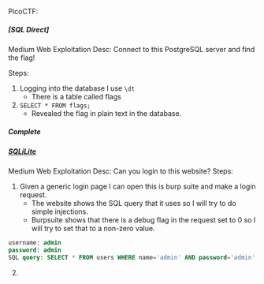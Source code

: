 PicoCTF:

##### [SQL Direct]
Medium
Web Exploitation
Desc: 
Connect to this PostgreSQL server and find the flag!

Steps:
1) Logging into the database I use `\dt`
	- There is a table called flags
2) `SELECT * FROM flags;`
	- Revealed the flag in plain text in the database.
##### Complete

##### [SQLiLite](https://play.picoctf.org/practice/challenge/304?page=7&solved=1)

Medium
Web Exploitation
Desc:
Can you login to this website?
Steps:
1) Given a generic login page I can open this is burp suite and make a login request.
	- The website shows the SQL query that it uses so I will try to do simple injections. 
	- Burpsuite shows that there is a debug flag in the request set to 0 so I will try to set that to a non-zero value.
```sql  
username: admin
password: admin
SQL query: SELECT * FROM users WHERE name='admin' AND password='admin'
```
2) 
